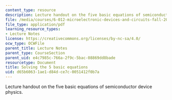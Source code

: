 ```yaml
---
content_type: resource
description: Lecture handout on the five basic equations of semiconductor device physics.
file: /media/courses/6-012-microelectronic-devices-and-circuits-fall-2009/d65b60631ae1d84dce7c0051412f0b7a_MIT6_012F09_lec03_five_eqn.pdf
file_type: application/pdf
learning_resource_types:
- Lecture Notes
license: https://creativecommons.org/licenses/by-nc-sa/4.0/
ocw_type: OCWFile
parent_title: Lecture Notes
parent_type: CourseSection
parent_uid: e4c7985c-766a-2f9c-5bac-08869dd8bade
resourcetype: Document
title: Solving the 5 basic equations
uid: d65b6063-1ae1-d84d-ce7c-0051412f0b7a
---
```

Lecture handout on the five basic equations of semiconductor device physics.